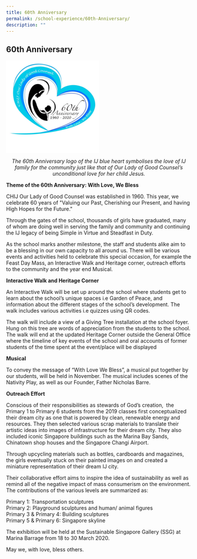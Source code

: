 ```yaml
---
title: 60th Anniversary
permalink: /school-experience/60th-Anniversary/
description: ""
---
```

## 60th Anniversary

<img style="width: 50%;" src="/images/60th%20Anniversary.jpeg" align = "center" />

*<center>The 60th Anniversary logo of the IJ blue heart symbolises the love of IJ family for the community just like that of Our Lady of Good Counsel’s unconditional love for her child Jesus.</center>*

**Theme of the 60th Anniversary: With Love, We Bless**

  

CHIJ Our Lady of Good Counsel was established in 1960. This year, we celebrate 60 years of "Valuing our Past, Cherishing our Present, and having High Hopes for the Future."  

  

Through the gates of the school, thousands of girls have graduated, many of whom are doing well in serving the family and community and continuing the IJ legacy of being Simple in Virtue and Steadfast in Duty.

  

As the school marks another milestone, the staff and students alike aim to be a blessing in our own capacity to all around us. There will be various events and activities held to celebrate this special occasion, for example the Feast Day Mass, an Interactive Walk and Heritage corner, outreach efforts to the community and the year end Musical.  

  

**Interactive Walk and Heritage Corner**

An Interactive Walk will be set up around the school where students get to learn about the school’s unique spaces i.e Garden of Peace, and information about the different stages of the school’s development. The walk includes various activities i.e quizzes using QR codes.  

  

The walk will include a view of a Giving Tree installation at the school foyer. Hung on this tree are words of appreciation from the students to the school. The walk will end at the updated Heritage Corner outside the General Office where the timeline of key events of the school and oral accounts of former students of the time spent at the event/place will be displayed 

  

**Musical**

To convey the message of “With Love We Bless”, a musical put together by our students, will be held in November. The musical includes scenes of the Nativity Play, as well as our Founder, Father Nicholas Barre.

  

**Outreach Effort**

  

Conscious of their responsibilities as stewards of God’s creation,  the Primary 1 to Primary 6 students from the 2019 classes first conceptualized their dream city as one that is powered by clean, renewable energy and resources. They then selected various scrap materials to translate their artistic ideas into images of infrastructure for their dream city. They also included iconic Singapore buildings such as the Marina Bay Sands, Chinatown shop houses and the Singapore Changi Airport.   

  

Through upcycling materials such as bottles, cardboards and magazines, the girls eventually stuck on their painted images on and created a miniature representation of their dream IJ city.    

  

Their collaborative effort aims to inspire the idea of sustainability as well as remind all of the negative impact of mass consumerism on the environment. The contributions of the various levels are summarized as:  

  

Primary 1: Transportation sculptures  
Primary 2: Playground sculptures and human/ animal figures  
Primary 3 & Primary 4: Building sculptures  
Primary 5 & Primary 6: Singapore skyline  

  

The exhibition will be held at the Sustainable Singapore Gallery (SSG) at Marina Barrage from 18 to 30 March 2020.  

  

May we, with love, bless others.